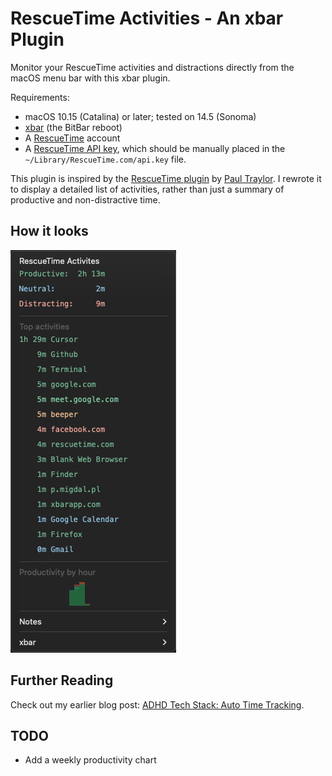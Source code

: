 # RescueTime Activities - An xbar Plugin

Monitor your RescueTime activities and distractions directly from the macOS menu bar with this xbar plugin.

Requirements:

- macOS 10.15 (Catalina) or later; tested on 14.5 (Sonoma)
- [xbar](https://github.com/matryer/xbar) (the BitBar reboot)
- A [RescueTime](https://www.rescuetime.com/) account
- A [RescueTime API key](https://www.rescuetime.com/anapi/manage), which should be manually placed in the `~/Library/RescueTime.com/api.key` file.

This plugin is inspired by the [RescueTime plugin](https://xbarapp.com/docs/plugins/Dev/rescuetime.1h.py.html) by [Paul Traylor](https://github.com/kfdm).
I rewrote it to display a detailed list of activities, rather than just a summary of productive and non-distractive time.

## How it looks

![RescueTime Activities](./xbar-rescuetime-activities-screenshot.png)

## Further Reading

Check out my earlier blog post: [ADHD Tech Stack: Auto Time Tracking](https://p.migdal.pl/blog/2020/05/adhd-tech-stack-auto-time-tracking).

## TODO

- Add a weekly productivity chart
